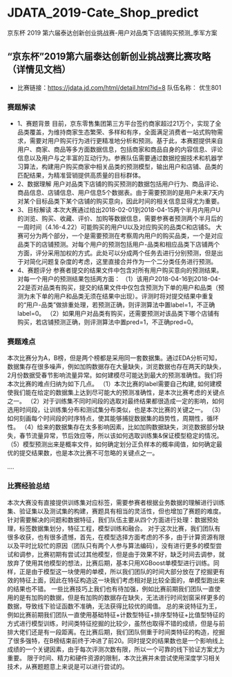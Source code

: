﻿# JDATA_2019-Cate_Shop_predict
京东杯 2019 第六届泰达创新创业挑战赛-用户对品类下店铺购买预测_季军方案

 ## “京东杯”2019第六届泰达创新创业挑战赛比赛攻略（详情见文档）
 - 比赛链接：https://jdata.jd.com/html/detail.html?id=8
队伍名称： 优生801
### 赛题解读
- 1、赛题背景
目前，京东零售集团第三方平台签约商家超过21万个，实现了全品类覆盖，为维持商家生态繁荣、多样和有序，全面满足消费者一站式购物需求，需要对用户购买行为进行更精准地分析和预测。基于此，本赛题提供来自用户、商家、商品等多方面数据信息，包括商家和商品自身的内容信息、评论信息以及用户与之丰富的互动行为。参赛队伍需要通过数据挖掘技术和机器学习算法，构建用户购买商家中相关品类的预测模型，输出用户和店铺、品类的匹配结果，为精准营销提供高质量的目标群体。
- 2、数据理解
用户对品类下店铺的购买预测的数据包括用户行为、商品评论、商品信息、店铺信息、用户信息5个数据表。由于需要预测的是用户未来7天内对某个目标品类下某个店铺的购买意向，因此时间的相关信息显得尤为重要。
- 3、目标解读
本次大赛通过给出2018-02-01到2018-04-15两个半月内用户U的浏览、购买、收藏、评价、加购等数据信息，需要参赛者预测两个半月后的一周时间（4.16-4.22）可能购买的用户U以及对应购买的品类C和店铺S。
大赛可分为两个部分，一个是需要预测在考察周内用户的购买品类，一个是对应品类下的店铺预测。对每个用户的预测包括用户-品类和相应品类下店铺两个方面，评分采用加权的方式。此处可以分成两个任务去进行分别预测，但是出于对简化问题复杂度的考虑，这里直接合并作为一个二分类任务进行预测。
- 4、赛题评分
参赛者提交的结果文件中包含对所有用户购买意向的预测结果。对每一个用户的预测结果包括两方面：
（1）该用户2018-04-16到2018-04-22是否对品类有购买，提交的结果文件中仅包含预测为下单的用户和品类（预测为未下单的用户和品类无须在结果中出现）。评测时将对提交结果中重复的“用户-品类”做排重处理，若预测正确，则评测算法中置label=1，不正确label=0。
（2）如果用户对品类有购买，还需要预测对该品类下哪个店铺有购买，若店铺预测正确，则评测算法中置pred=1，不正确pred=0。

### 赛题难点
本次比赛分为A，B榜，但是两个榜都是采用同一套数据集。通过EDA分析可知，数据集存在很多噪声，例如加购数据存在大量缺失，浏览数据也存在两天的缺失，2月份数据受春节影响流量异常。如何建模尽可能达到最大的预测准确性。我们将本次比赛的难点归纳为如下几点。
（1）本次比赛的label需要自己构建, 如何建模使我们能在给定的数据集上达到尽可能大的预测准确性，是本次比赛考虑的关键点之一。
（2）对于训练集不同时间段的选取对最终结果都很造成一定的影响，如何选用时间段，让训练集分布和测试集分布类似，也是本次比赛的关键之一。
（3）如何刻画每个时间段的时序特点，使其能够捕捉数据集的趋势性，周期性，循环性。
（4）给来的数据集存在太多影响因素，比如加购数据缺失，浏览数据部分缺失，春节流量异常，节后效应等，所以该如何选取训练集&保证模型稳定的情况。
（5）模型预测出来是概率文件，如何确定划分正负样本的概率阈值，如何确定最优的提交结果数，也是本次比赛不可忽略的关键点之一。

....


### 比赛经验总结
本次大赛没有直接提供训练集对应标签，需要参赛者根据业务数据的理解进行训练集、验证集以及测试集的构建，赛题具有相当的灵活性，但也增加了赛题的难度。针对需要解决的问题和数据特征，我们队伍主要从四个方面进行处理：数据预处理，标签数据集划分，特征工程，模型训练和融合。
对于这次比赛，我们团队有很多收获，也有很多遗憾，首先，在模型选择方面考虑的不多，由于计算资源有限以及平时比较忙的原因（团队只有两个人参与算法编码），没有进行更多的模型尝试和调参，比赛初期有尝试过其他模型，但是由于效果不好，缺乏时间去调参，就放弃了使用其他模型的想法，比赛后期，基本只用XGBoost单模型进行训练。同样，正是由于模型这一块使用的单模，所以我们团队的时间大部分放在了挖掘更有效的特征上面，因此在特征构造这一块我们考虑相对是比较全面的，单模型跑出来的结果也不错。
一些比赛技巧上我们也有待加强，例如比赛前期我们团队一直使用的是有加购的数据，但是有加购的数据存在缺失，无法进行时间划窗采样更多的数据，导致线下验证函数不准确，无法获得比较优的阈值。
    总的来说特征为王，例如比赛前期我们团队一直使用基础特征+计数型特征+排序型特征+比值型特征的方式进行模型训练，时间类特征挖掘的比较少，虽然也取得不错的成绩，但是与前排大佬们还是有一段距离。在比赛后期，我们团队侧重于时间类特征的构造，挖掘了很多强特，在B榜结束前终于冲进了前20。同时提交的结果数也是一个影响线上成绩的一个关键因素，由于每次评测次数有限，所以一个可靠的线下验证方案尤为重要。
限于时间、精力和硬件资源的限制，本次比赛并未尝试使用深度学习相关技术，从赛题题意上来说是可以进行尝试的。